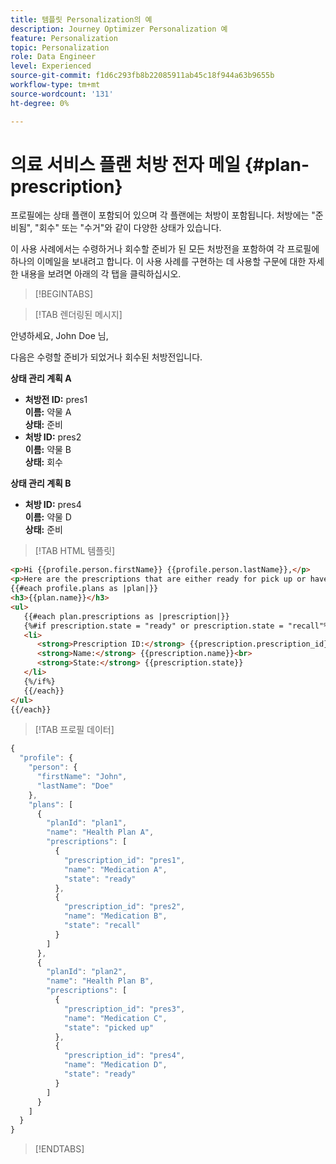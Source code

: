 ```yaml
---
title: 템플릿 Personalization의 예
description: Journey Optimizer Personalization 예
feature: Personalization
topic: Personalization
role: Data Engineer
level: Experienced
source-git-commit: f1d6c293fb8b22085911ab45c18f944a63b9655b
workflow-type: tm+mt
source-wordcount: '131'
ht-degree: 0%

---
```



# 의료 서비스 플랜 처방 전자 메일 {#plan-prescription}

프로필에는 상태 플랜이 포함되어 있으며 각 플랜에는 처방이 포함됩니다. 처방에는 &quot;준비됨&quot;, &quot;회수&quot; 또는 &quot;수거&quot;와 같이 다양한 상태가 있습니다.

이 사용 사례에서는 수령하거나 회수할 준비가 된 모든 처방전을 포함하여 각 프로필에 하나의 이메일을 보내려고 합니다. 이 사용 사례를 구현하는 데 사용할 구문에 대한 자세한 내용을 보려면 아래의 각 탭을 클릭하십시오.

>[!BEGINTABS]

>[!TAB 렌더링된 메시지]

<p>안녕하세요, John Doe 님,</p>
<p>다음은 수령할 준비가 되었거나 회수된 처방전입니다.</p>

**상태 관리 계획 A**

<ul>

<li>
      <strong>처방전 ID:</strong> pres1<br>
      <strong>이름:</strong> 약물 A<br>
      <strong>상태:</strong> 준비
   </li>

<li>
      <strong>처방 ID:</strong> pres2<br>
      <strong>이름:</strong> 약물 B<br>
      <strong>상태:</strong> 회수
   </li>

</ul>

**상태 관리 계획 B**

<ul>

<li>
      <strong>처방 ID:</strong> pres4<br>
      <strong>이름:</strong> 약물 D<br>
      <strong>상태:</strong> 준비
   </li>

</ul>

>[!TAB HTML 템플릿]

```html
<p>Hi {{profile.person.firstName}} {{profile.person.lastName}},</p>
<p>Here are the prescriptions that are either ready for pick up or have been recalled:</p>
{{#each profile.plans as |plan|}}
<h3>{{plan.name}}</h3>
<ul>
   {{#each plan.prescriptions as |prescription|}}
   {%#if prescription.state = "ready" or prescription.state = "recall"%}
   <li>
      <strong>Prescription ID:</strong> {{prescription.prescription_id}}<br>
      <strong>Name:</strong> {{prescription.name}}<br>
      <strong>State:</strong> {{prescription.state}}
   </li>
   {%/if%}
   {{/each}}
</ul>
{{/each}}
```

>[!TAB 프로필 데이터]

```javascript
{
  "profile": {
    "person": {
      "firstName": "John",
      "lastName": "Doe"
    },
    "plans": [
      {
        "planId": "plan1",
        "name": "Health Plan A",
        "prescriptions": [
          {
            "prescription_id": "pres1",
            "name": "Medication A",
            "state": "ready"
          },
          {
            "prescription_id": "pres2",
            "name": "Medication B",
            "state": "recall"
          }
        ]
      },
      {
        "planId": "plan2",
        "name": "Health Plan B",
        "prescriptions": [
          {
            "prescription_id": "pres3",
            "name": "Medication C",
            "state": "picked up"
          },
          {
            "prescription_id": "pres4",
            "name": "Medication D",
            "state": "ready"
          }
        ]
      }
    ]
  }
}
```

>[!ENDTABS]
